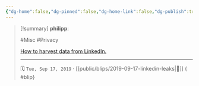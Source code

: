 ```yaml
---
{"dg-home":false,"dg-pinned":false,"dg-home-link":false,"dg-publish":true,"type":"blip","created-date":"2019-09-17T00:00:00","disabled rules":["yaml-title","yaml-title-alias","file-name-heading"],"title":"philipp @ 2019-09-17","dg-permalink":"2019/09/17/linkedin-leaks/","updated-date":"2025-04-30T22:27:35","dg-path":"blips/2019-09-17-linkedin-leaks.md","permalink":"/2019/09/17/linkedin-leaks/","dgPassFrontmatter":true}
---
```


> [!summary] **philipp**:
>
> #Misc #Privacy
>
> [How to harvest data from LinkedIn.](http://cloudinvent.com/blog/harvesting-linkedin-data-for-fun-profit/)
> - - -
>
> 🗓️ `Tue, Sep 17, 2019` · [[public/blips/2019-09-17-linkedin-leaks\|🔗]]
{ #blip}

